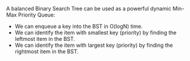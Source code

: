 A balanced Binary Search Tree can be used as a powerful dynamic Min-Max Priority Queue:
- We can enqueue a key into the BST in O(logN) time.
- We can identify the item with smallest key (priority) by finding the leftmost item in the BST.
- We can identify the item with largest key (priority) by finding the rightmost item in the BST.